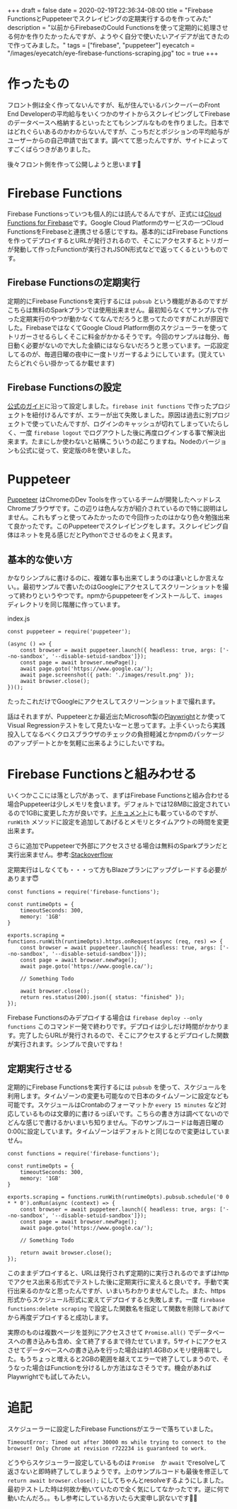 +++
draft = false
date = 2020-02-19T22:36:34-08:00
title = "Firebase FunctionsとPuppeteerでスクレイピングの定期実行するのを作ってみた"
description = "以前からFirebaseのCould Functionsを使って定期的に処理させる何かを作りたかったんですが、ようやく自分で使いたいアイデアが出てきたので作ってみました。"
tags = ["firebase", "puppeteer"]
eyecatch = "/images/eyecatch/eye-firebase-functions-scraping.jpg"
toc = true
+++

# 作ったもの
フロント側は全く作ってないんですが、私が住んでいるバンクーバーのFront End Developerの平均給与をいくつかのサイトからスクレイピングしてFirebaseのデータベースへ格納するといったとてもシンプルなものを作りました。日本ではどれぐらいあるのかわからないんですが、こっちだとポジションの平均給与がユーザーからの自己申請で出てます。調べてて思ったんですが、サイトによってすごくばらつきがありました。

後々フロント側を作って公開しようと思います🚀

# Firebase Functions
Firebase Functionsっていつも個人的には読んでるんですが、正式には[Cloud Functions for Firebase](https://firebase.google.com/docs/functions)です。Google Cloud Platformのサービスの一つCloud FunctionsをFirebaseと連携させる感じですね。基本的にはFirebase Functionsを作ってデプロイするとURLが発行されるので、そこにアクセスするとトリガーが発動して作ったFunctionが実行されJSON形式などで返ってくるというものです。

## Firebase Functionsの定期実行
定期的にFirebase Functionsを実行するには `pubsub` という機能があるのですがこちらは無料のSparkプランでは使用出来ません。最初知らなくてサンプルで作った定期実行のやつが動かなくてなんでだろうと思ってたのですがこれが原因でした。FirebaseではなくてGoogle Cloud Platform側のスケジューラーを使ってトリガーさせるらしくそこに料金がかかるそうです。今回のサンプルは毎分、毎日動く必要がないので大した金額にはならないだろうと思っています。一応設定してるのが、毎週日曜の夜中に一度トリガーするようにしています。(覚えていたらどれぐらい掛かってるか載せます)

## Firebase Functionsの設定
[公式のガイド](https://firebase.google.com/docs/functions/get-started)に沿って設定しました。`firebase init functions` で作ったプロジェクトを紐付けるんですが、エラーが出て失敗しました。原因は過去に別プロジェクトで使っていたんですが、ログインのキャッシュが切れてしまっていたらしく、一度 `firebase logout` でログアウトした後に再度ログインする事で解決出来ます。たまにしか使わないと結構こういうの起こりますね。Nodeのバージョンも公式に従って、安定版の8を使いました。

# Puppeteer
[Puppeteer](https://github.com/puppeteer/puppeteer) はChromeのDev Toolsを作っているチームが開発したヘッドレスChromeブラウザです。この辺りは色んな方が紹介されているので特に説明はしません。これもずっと使ってみたかったので今回作ったのはかなり色々勉強出来て良かったです。このPuppeteerでスクレイピングをします。スクレイピング自体はネットを見る感じだとPythonでさせるのをよく見ます。

## 基本的な使い方
かなりシンプルに書けるのに、複雑な事も出来てしまうのは凄いとしか言えない。。最初サンプルで書いたのはGoogleにアクセスしてスクリーンショットを撮って終わりというやつです。npmからpuppeteerをインストールして、`images` ディレクトリを同じ階層に作っています。

index.js
```
const puppeteer = require('puppeteer');

(async () => {
    const browser = await puppeteer.launch({ headless: true, args: ['--no-sandbox', '--disable-setuid-sandbox']});
    const page = await browser.newPage();
    await page.goto('https://www.google.ca/');
    await page.screenshot({ path: './images/result.png' });
    await browser.close();
})();
```

たったこれだけでGoogleにアクセスしてスクリーンショットまで撮れます。

話はそれますが、Puppeteerとか最近出たMicrosoft製の[Playwright](https://github.com/microsoft/playwright)とか使ってVisual Regressionテストをして見たいなーと思ってます。上手くいったら実践投入してなるべくクロスブラウザのチェックの負担軽減とかnpmのパッケージのアップデートとかを気軽に出来るようにしたいですね。

# Firebase Functionsと組みわせる
いくつかここには落とし穴があって、まずはFirebase Functionsと組み合わせる場合Puppeteerは少しメモリを食います。デフォルトでは128MBに設定されているので1GBに変更した方が良いです。[ドキュメント](https://firebase.google.com/docs/functions/manage-functions#set_timeout_and_memory_allocation)にも載っているのですが、`runWith` メソッドに設定を追加してあげるとメモリとタイムアウトの時間を変更出来ます。

さらに追加でPuppeteerで外部にアクセスさせる場合は無料のSparkプランだと実行出来ません。参考:[Stackoverflow](https://stackoverflow.com/questions/55508640/cloud-functions-puppeteer-error-neterr-name-resolution-failed-at-http-www-g) 

定期実行はしなくても・・・って方もBlazeプランにアップグレードする必要があります😇

```
const functions = require('firebase-functions');

const runtimeOpts = {
    timeoutSeconds: 300,
    memory: '1GB'
}

exports.scraping = functions.runWith(runtimeOpts).https.onRequest(async (req, res) => {
    const browser = await puppeteer.launch({ headless: true, args: ['--no-sandbox', '--disable-setuid-sandbox']});
    const page = await browser.newPage();
    await page.goto('https://www.google.ca/');

    // Something Todo

    await browser.close();
    return res.status(200).json({ status: "finished" });
});
```

Firebase Functionsのみデプロイする場合は `firebase deploy --only functions` このコマンド一発で終わりです。デプロイは少しだけ時間がかかります。完了したらURLが発行されるので、そこにアクセスするとデプロイした関数が実行されます。シンプルで良いですね！

## 定期実行させる
定期的にFirebase Functionsを実行するには `pubsub` を使って、スケジュールを利用します。タイムゾーンの変更も可能なので日本のタイムゾーンに設定なども可能です。スケジュールはCrontabのフォーマットか `every 15 minutes` など対応しているものは文章的に書けるっぽいです。こちらの書き方は調べてないのでどんな感じで書けるかいまいち知りません。下のサンプルコードは毎週日曜の0:00に設定しています。タイムゾーンはデフォルトと同じなので変更はしていません。

```
const functions = require('firebase-functions');

const runtimeOpts = {
    timeoutSeconds: 300,
    memory: '1GB'
}

exports.scraping = functions.runWith(runtimeOpts).pubsub.schedule('0 0 * * 0').onRun(async (context) => {
    const browser = await puppeteer.launch({ headless: true, args: ['--no-sandbox', '--disable-setuid-sandbox']});
    const page = await browser.newPage();
    await page.goto('https://www.google.ca/');

    // Something Todo

    return await browser.close();
});
```

このままデプロイすると、URLは発行されず定期的に実行されるのでまずはhttpでアクセス出来る形式でテストした後に定期実行に変えると良いです。手動で実行出来るのかなと思ったんですが、いまいちわかりませんでした。また、https形式からスケジュール形式に変えてデプロイすると失敗します。一度 `firebase functions:delete scraping` で設定した関数名を指定して関数を削除してあげてから再度デプロイすると成功します。

実際のものは複数ページを並列にアクセスさせて `Promise.all()` でデータベースへの書き込みも含め、全て終了するまで待たせています。5サイトにアクセスさせてデータベースへの書き込みを行った場合は約1.4GBのメモリ使用率でした。もうちょっと増えると2GBの範囲を越えてエラーで終了してしまうので、そうなった場合はFunctionを分けるしか方法はなさそうです。機会があればPlaywrightでも試してみたい。

# 追記
スケジューラーに設定したFirebase Functionsがエラーで落ちていました。

```
TimeoutError: Timed out after 30000 ms while trying to connect to the browser! Only Chrome at revision r722234 is guaranteed to work.
```

どうやらスケジューラー設定しているものは `Promise`　か `await` でresolveして返さないと即時終了してしまうようです。上のサンプルコードも最後を修正して
`return await browser.close();` にしてちゃんとresolveするようにしました。最初テストした時は何故か動いていたので全く気にしてなかったです。逆に何で動いたんだろ。。もし参考にしている方いたら大変申し訳ないです🙇‍♂️